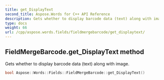 ```yaml
---
title: get_DisplayText
second_title: Aspose.Words for C++ API Reference
description: Gets whether to display barcode data (text) along with image.
type: docs
weight: 66
url: /cpp/aspose.words.fields/fieldmergebarcode/get_displaytext/
---
```

## FieldMergeBarcode.get_DisplayText method


Gets whether to display barcode data (text) along with image.

```cpp
bool Aspose::Words::Fields::FieldMergeBarcode::get_DisplayText()
```

